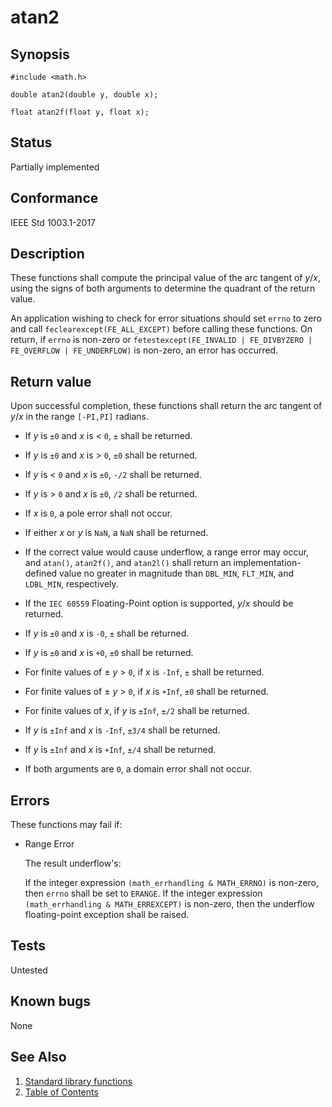 # atan2

## Synopsis

`#include <math.h>`

`double atan2(double y, double x);`

`float atan2f(float y, float x);`

## Status

Partially implemented

## Conformance

IEEE Std 1003.1-2017

## Description

These functions shall compute the principal value of the arc tangent of _y_/_x_, using the signs of both arguments to
determine the quadrant of the return value.

An application wishing to check for error situations should set `errno` to zero and call
`feclearexcept(FE_ALL_EXCEPT)` before calling these functions. On return, if `errno` is non-zero or
`fetestexcept(FE_INVALID | FE_DIVBYZERO | FE_OVERFLOW | FE_UNDERFLOW)` is non-zero, an error has occurred.

## Return value

Upon successful completion, these functions shall return the arc tangent of _y_/_x_ in the range `[-PI,PI]` radians.

* If _y_ is `±0` and _x_ is < `0`, `±` shall be returned.

* If _y_ is `±0` and _x_ is > `0`, `±0` shall be returned.

* If _y_ is < `0` and _x_ is `±0`, `-/2` shall be returned.

* If _y_ is > `0` and _x_ is `±0`, `/2` shall be returned.

* If _x_ is `0`, a pole error shall not occur.

* If either _x_ or _y_ is `NaN`, a `NaN` shall be returned.

* If the correct value would cause underflow, a range error may occur, and `atan()`, `atan2f()`, and `atan2l()` shall
return an implementation-defined value no greater in magnitude than `DBL_MIN`, `FLT_MIN`, and `LDBL_MIN`, respectively.

* If the `IEC 60559` Floating-Point option is supported, _y_/_x_ should be returned.

* If _y_ is `±0` and _x_ is `-0`, `±` shall be returned.

* If _y_ is `±0` and _x_ is `+0`, `±0` shall be returned.

* For finite values of ± _y_ > `0`, if _x_ is `-Inf`, `±` shall be returned.

* For finite values of ± _y_ > `0`, if _x_ is `+Inf`, `±0` shall be returned.

* For finite values of _x_, if _y_ is `±Inf`, `±/2` shall be returned.

* If _y_ is `±Inf` and _x_ is `-Inf`, `±3/4` shall be returned.

* If _y_ is `±Inf` and _x_ is `+Inf`, `±/4` shall be returned.

* If both arguments are `0`, a domain error shall not occur.

## Errors

These functions may fail if:

* Range Error

  The result underflow's:

  If the integer expression `(math_errhandling & MATH_ERRNO)` is non-zero, then `errno` shall be set to `ERANGE`.
  If the integer expression `(math_errhandling & MATH_ERREXCEPT)` is non-zero, then the underflow
  floating-point exception shall be raised.

## Tests

Untested

## Known bugs

None

## See Also

1. [Standard library functions](../README.md)
2. [Table of Contents](../../../README.md)
